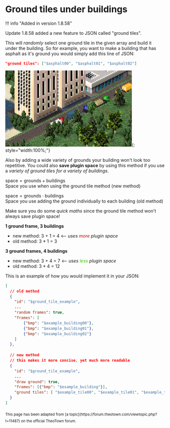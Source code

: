 # Ground tiles under buildings

!!! info "Added in version 1.8.58"

Update 1.8.58 added a new feature to JSON called "ground tiles".

This will _randomly_ select one ground tile in the given array and build it under the building.
So for example, you want to make a building that has asphalt as it's ground you would simply add this line of JSON: 
```json
"ground tiles": ["$asphalt00", "$asphalt01", "$asphalt02"]
```

![](../assets/guides/ground-tiles.png){: style="width:100%;"}

Also by adding a wide variety of grounds your building won't look too repetitive.
You could also **save plugin space** by using this method if you use a _variety of ground tiles for a variety of buildings_.

$\text{space} = \text{grounds} + \text{buildings}$<br/>
Space you use when using the ground tile method (new method)

$\text{space} = \text{grounds} \cdot \text{buildings}$<br/>
Space you use adding the ground individually to each building (old method)

Make sure you do some _quick maths_ since the ground tile method won't always save plugin space!

**1 ground frame, 3 buildings**

- new method: 3 + 1 = 4  <-- _uses <span style="color:#BF0000">more</span> plugin space_
- old method: 3 * 1 = 3

**3 ground frames, 4 buildings**

- new method: 3 + 4 = 7  <-- _uses <span style="color:#40BF00">less</span> plugin space_
- old method: 3 * 4 = 12

This is an example of how you would implement it in your JSON:
```json
[
  // old method
  {
    "id": "$ground_tile_example",
    ...
    "random frames": true,
    "frames": [
        {"bmp": "$example_building00"},
        {"bmp": "$example_building01"},
        {"bmp": "$example_building02"}
    ]
  },

  // new method
  // this makes it more concise, yet much more readable
  {
    "id": "$ground_tile_example",
    ...
    "draw ground": true,
    "frames": [{"bmp": "$example_building"}],
    "ground tiles": [ "$example_tile00", "$example_tile01", "$example_tile02" ]
  }
]
```

<sub>
This page has been adapted from
[a topic](https://forum.theotown.com/viewtopic.php?t=11487)
on the official TheoTown forum.
</sub>
